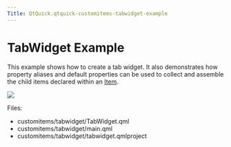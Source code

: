 ```yaml
---
Title: QtQuick.qtquick-customitems-tabwidget-example
---
```

        
TabWidget Example
=================

<span class="subtitle"></span>
<span id="details"></span>
This example shows how to create a tab widget. It also demonstrates how property aliases and default properties can be used to collect and assemble the child items declared within an [Item](../QtQuick.Item.md).

![](https://developer.ubuntu.com/static/devportal_uploaded/9bebada4-f220-49d6-bbaf-96c8bba170c4-api/apps/qml/sdk-15.04.3/qtquick-customitems-tabwidget-example/images/qml-tabwidget-example.png)

Files:

-   customitems/tabwidget/TabWidget.qml
-   customitems/tabwidget/main.qml
-   customitems/tabwidget/tabwidget.qmlproject


